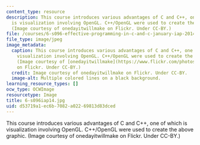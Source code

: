 ```yaml
---
content_type: resource
description: This course introduces various advantages of C and C++, one of which
  is visualization involving OpenGL. C++/OpenGL were used to create the above graphic.
  (Image courtesy of onedayitwillmake on Flickr. Under CC-BY.)
file: /courses/6-s096-effective-programming-in-c-and-c-january-iap-2014/d53719a1ec6b7082a02269813d83dced_6-s096iap14.jpg
file_type: image/jpeg
image_metadata:
  caption: This course introduces various advantages of C and C++, one of which is
    visualization involving OpenGL. C++/OpenGL were used to create the above graphic.
    (Image courtesy of [onedayitwillmake](https://www.flickr.com/photos/58328128@N00/4728423649/)
    on Flickr. Under CC-BY.)
  credit: Image courtesy of onedayitwillmake on Flickr. Under CC-BY.
  image-alt: Multiple colored lines on a black background.
learning_resource_types: []
ocw_type: OCWImage
resourcetype: Image
title: 6-s096iap14.jpg
uid: d53719a1-ec6b-7082-a022-69813d83dced
---
```

This course introduces various advantages of C and C++, one of which is visualization involving OpenGL. C++/OpenGL were used to create the above graphic. (Image courtesy of onedayitwillmake on Flickr. Under CC-BY.)

